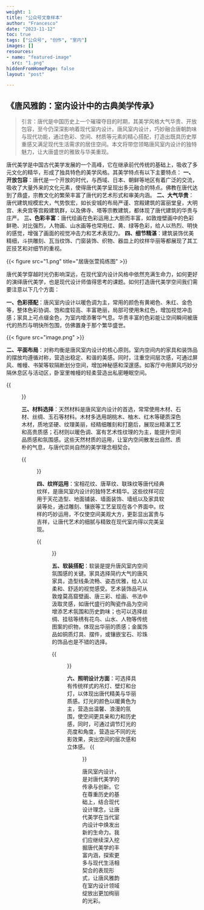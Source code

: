 ```yaml
---
weight: 1
title: "公众号文章样本"
author: "Francesco"
date: "2023-11-12"
toc: true
tags: ["公众号", "创作", "室内"]
images: []
resources:
- name: "featured-image"
  src: "1.png"
hiddenFromHomePage: false
layout: "post"

---
```


## 《唐风雅韵：室内设计中的古典美学传承》
>
> 引言：唐代是中国历史上一个璀璨夺目的时期，其美学风格大气华贵、开放包容，至今仍深深影响着现代室内设计。唐风室内设计，巧妙融合唐朝韵味与现代功能，通过色彩、空间、材质等元素的精心搭配，打造出既具历史厚重感又满足现代生活需求的居住空间。本文将带您领略唐风室内设计的独特魅力，让大唐盛世的雅致与华美重现。  

唐代美学是中国古代美学发展的一个高峰，它在继承前代传统的基础上，吸收了多元文化的精华，形成了独具特色的美学风格。其美学特点有以下主要特点：
__一、开放包容__：唐代是一个开放的时代，与西域、日本、朝鲜等地区有着广泛的交流，吸收了大量外来的文化元素，使得唐代美学呈现出多元融合的特点。佛教在唐代达到了鼎盛，宗教文化的繁荣丰富了唐代的艺术形式和审美内涵。
__二、大气华贵__：唐代建筑规模宏大，气势恢宏，如长安城的布局严谨、宫殿建筑的富丽堂皇，大明宫、未央宫等宫殿建筑群，以及佛寺、塔等宗教建筑，都体现了唐代建筑的华贵与庄严。
__三、色彩丰富__：唐代绘画在色彩运用上大胆而丰富，如敦煌壁画中的色彩鲜艳、对比强烈，人物画、山水画等也常用红、黄、绿等色彩，给人以热烈、明快的感觉，增强了画面的视觉冲击力和艺术表现力。
__四、细节精湛__：建筑装饰优美精细，斗拱雕刻、瓦当纹饰、门窗装饰、织物、器皿上的纹样华丽等都展现了其工匠技艺和对细节的重视。

{{< figure src="1.png" title="居唐张萱捣练图" >}}

唐代美学穿越时光仍影响深远，在现代室内设计风格中依然充满生命力，如何更好的演绎唐代美学，也是现代设计师值得思考的课题。如何打造唐代美学空间我们需要注意以下几个方面：

__一、色彩搭配__：唐风室内设计以暖色调为主，常用的颜色有黄褐色、朱红、金色等，整体色彩协调、饱和度较高、丰富艳丽，局部可使用朱红色，增加视觉冲击感；家具上可点缀金色，为室内增添奢华气息。华贵丰富的色彩能让空间瞬间被唐代的热烈与明快所包围，仿佛置身于那个繁华盛世。

{{< figure src="image.png" >}}

__二、平面布局__：对称均衡是唐风室内设计的核心原则。室内空间内的家具和装饰品的摆放均遵循对称，营造出稳定、和谐的美感。同时，注重空间层次感，可通过屏风、帷幔、书架等软隔断划分空间，增加神秘感和深邃感。如客厅中用屏风巧妙分隔休息区与活动区，卧室里帷幔的轻柔营造出私密睡眠空间。

{{<figure src="image-1.png" >}}

__三、材料选择__：天然材料是唐风室内设计的首选，常常使用木材、石材、丝绸、玉石等材料。木材多选用胡桃木、柚木、红木等硬质深色木材，质地坚硬、纹理美丽，经精细雕刻和打磨后，展现出精湛工艺和高贵质感；石材则以暖色调、富有艺术性纹理的为主，能提升空间品质感和氛围感。这些天然材质的运用，让室内空间散发出自然、质朴的气息，与唐代崇尚自然的美学理念相契合。

{{<figure src="image-2.png" >}}

__四、纹样运用__：宝相花纹、唐草纹、联珠纹等唐代经典纹样，是唐风室内设计的独特艺术精华。这些纹样可应用于天花造型、地面铺装、墙面装饰、墙纸以及家具软装等处，通过雕刻、镶嵌等工艺呈现在各个界面中。纹样的巧妙运用，不仅使空间美观大方，更彰显出富贵与吉祥，让唐代艺术的细腻与精致在现代室内得以完美呈现。

{{<figure src="image-3.png" >}}

__五、软装搭配__：软装是提升唐风室内空间氛围感的关键。家具选择简约大气的唐风家具，造型线条流畅、姿态优雅，给人以柔和、舒适的视觉感受。艺术装饰品可从敦煌莫高窟壁画、唐三彩、绘画、书法中汲取灵感，如唐代盛行的陶瓷作品为空间增添艺术氛围和历史韵味；也可以选择丝绸、挂毯等绣有花鸟、山水、人物等传统图案的织物，体现出华丽的质感；金属饰品如铜质灯具、摆件，或镶嵌宝石、珍珠的饰品也是不错的选择。

{{<figure src="image-4.png">}}

__六、照明设计方面__：可选择具有传统样式的吊灯、壁灯和台灯，以体现出唐代精美与华丽质感。灯光的颜色以暖黄色为主，营造出温馨、浪漫的氛围，使空间更具亲和力和历史感，同时，可通过调节灯光的亮度和角度，营造出不同的光影效果，突出空间的层次感和立体感。
{{<figure src="image-5.png" title="唐代灯具" >}}

唐风室内设计，是对唐代美学的传承与创新。它在尊重历史的基础上，结合现代设计理念，让唐代美学在当代室内设计中焕发出新的生命力。我们应继续深入挖掘唐代美学的丰富内涵，探索更多与现代生活相契合的表现形式，让唐风雅韵在室内设计领域绽放出更加绚丽的光彩。

